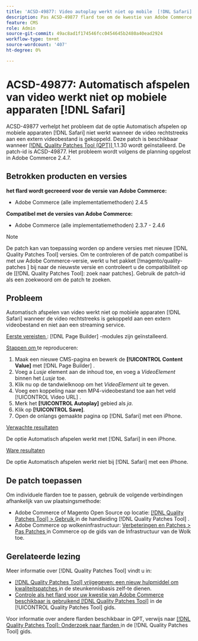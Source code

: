 ```yaml
---
title: 'ACSD-49877: Video autoplay werkt niet op mobile  [!DNL Safari]'
description: Pas ACSD-49877 flard toe om de kwestie van Adobe Commerce te bevestigen waar de video autoplay optie niet op mobiele  [!DNL Safari]  werkt wanneer de video direct met een ver videodossier wordt verbonden.
feature: CMS
role: Admin
source-git-commit: 49ac8ad1f174546fcc0454645b2480a40ead2924
workflow-type: tm+mt
source-wordcount: '407'
ht-degree: 0%

---
```


# ACSD-49877: Automatisch afspelen van video werkt niet op mobiele apparaten [!DNL Safari]

ACSD-49877 verhelpt het probleem dat de optie Automatisch afspelen op mobiele apparaten [!DNL Safari] niet werkt wanneer de video rechtstreeks aan een extern videobestand is gekoppeld. Deze patch is beschikbaar wanneer [[!DNL Quality Patches Tool (QPT)] ](https://experienceleague.adobe.com/en/docs/commerce-knowledge-base/kb/announcements/commerce-announcements/magento-quality-patches-released-new-tool-to-self-serve-quality-patches) 1.1.30 wordt geïnstalleerd. De patch-id is ACSD-49877. Het probleem wordt volgens de planning opgelost in Adobe Commerce 2.4.7.

## Betrokken producten en versies

**het flard wordt gecreeerd voor de versie van Adobe Commerce:**

* Adobe Commerce (alle implementatiemethoden) 2.4.5

**Compatibel met de versies van Adobe Commerce:**

* Adobe Commerce (alle implementatiemethoden) 2.3.7 - 2.4.6

>[!NOTE]
>
>De patch kan van toepassing worden op andere versies met nieuwe [!DNL Quality Patches Tool] versies. Om te controleren of de patch compatibel is met uw Adobe Commerce-versie, werkt u het pakket [!magento/quality-patches ] bij naar de nieuwste versie en controleert u de compatibiliteit op de [[!DNL Quality Patches Tool]: zoek naar patches]. Gebruik de patch-id als een zoekwoord om de patch te zoeken.

## Probleem

Automatisch afspelen van video werkt niet op mobiele apparaten [!DNL Safari] wanneer de video rechtstreeks is gekoppeld aan een extern videobestand en niet aan een streaming service.

<u> Eerste vereisten </u>:
[!DNL Page Builder] -modules zijn geïnstalleerd.

<u> Stappen om </u> te reproduceren:

1. Maak een nieuwe CMS-pagina en bewerk de **[!UICONTROL Content Value]** met [!DNL Page Builder] .
1. Voeg a *Lusje* element aan de inhoud toe, en voeg a *VideoElement* binnen het *Lusje* toe.
1. Klik nu op de tandwielknoop om het *VideoElement* uit te geven.
1. Voeg een koppeling naar een MP4-videobestand toe aan het veld [!UICONTROL Video URL] .
1. Merk het **[!UICONTROL Autoplay]** gebied als *ja*.
1. Klik op **[!UICONTROL Save]**.
1. Open de onlangs gemaakte pagina op [!DNL Safari] met een iPhone.

<u> Verwachte resultaten </u>

De optie Automatisch afspelen werkt met [!DNL Safari] in een iPhone.

<u> Ware resultaten </u>

De optie Automatisch afspelen werkt niet bij [!DNL Safari] met een iPhone.

## De patch toepassen

Om individuele flarden toe te passen, gebruik de volgende verbindingen afhankelijk van uw plaatsingsmethode:

* Adobe Commerce of Magento Open Source op locatie: [[!DNL Quality Patches Tool]  > Gebruik ](https://experienceleague.adobe.com/docs/commerce-operations/tools/quality-patches-tool/usage.html) in de handleiding [!DNL Quality Patches Tool] .
* Adobe Commerce op wolkeninfrastructuur: [ Verbeteringen en Patches > Pas Patches ](https://experienceleague.adobe.com/docs/commerce-cloud-service/user-guide/develop/upgrade/apply-patches.html) in Commerce op de gids van de Infrastructuur van de Wolk toe.

## Gerelateerde lezing

Meer informatie over [!DNL Quality Patches Tool] vindt u in:

* [[!DNL Quality Patches Tool]  vrijgegeven: een nieuw hulpmiddel om kwaliteitspatches ](https://experienceleague.adobe.com/en/docs/commerce-knowledge-base/kb/announcements/commerce-announcements/magento-quality-patches-released-new-tool-to-self-serve-quality-patches) in de steunkennisbasis zelf-te dienen.
* [ Controle als het flard voor uw kwestie van Adobe Commerce beschikbaar is gebruikend  [!DNL Quality Patches Tool]](/help/tools/quality-patches-tool/patches-available-in-qpt/check-patch-for-magento-issue-with-magento-quality-patches.md) in de [!UICONTROL Quality Patches Tool] gids.


Voor informatie over andere flarden beschikbaar in QPT, verwijs naar [[!DNL Quality Patches Tool]: Onderzoek naar flarden ](https://experienceleague.adobe.com/tools/commerce-quality-patches/index.html) in de [!DNL Quality Patches Tool] gids.
